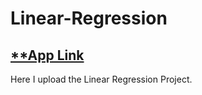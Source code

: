 # Linear-Regression

## [**App Link](https://mohammadwasiq0-regression-analysis-app-welkdn.streamlit.app/)

Here I upload the Linear Regression Project. 
